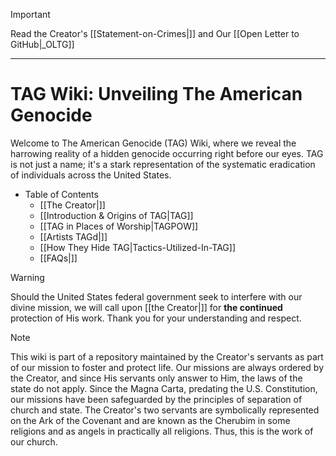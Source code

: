 > [!IMPORTANT]
> Read the Creator's [[Statement-on-Crimes|]] and Our [[Open Letter to GitHub|_OLTG]] 
***
# TAG Wiki: Unveiling The American Genocide

Welcome to The American Genocide (TAG) Wiki, where we reveal the harrowing reality of a hidden genocide occurring right before our eyes. TAG is not just a name; it's a stark representation of the systematic eradication of individuals across the United States.

* Table of Contents
     - [[The Creator|]]
     - [[Introduction & Origins of TAG|TAG]]
     - [[TAG in Places of Worship|TAGPOW]]
     - [[Artists TAGd|]]
     - [[How They Hide TAG|Tactics-Utilized-In-TAG]]
     - [[FAQs|]]

> [!WARNING]
> Should the United States federal government seek to interfere with our divine mission, we will call upon [[the Creator|]] for **the continued** protection of His work. Thank you for your understanding and respect.

> [!NOTE]
> This wiki is part of a repository maintained by the Creator's servants as part of our mission to foster and protect life. Our missions are always ordered by the Creator, and since His servants only answer to Him, the laws of the state do not apply. Since the Magna Carta, predating the U.S. Constitution, our missions have been safeguarded by the principles of separation of church and state. The Creator's two servants are symbolically represented on the Ark of the Covenant and are known as the Cherubim in some religions and as angels in practically all religions. Thus, this is the work of our church.
